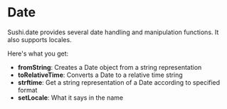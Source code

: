 # Date

Sushi.date provides several date handling and manipulation functions. It also supports locales.

Here's what you get:

* **fromString**: Creates a Date object from a string representation
* **toRelativeTime**: Converts a Date to a relative time string
* **strftime**: Get a string representation of a Date according to specified format
* **setLocale**: What it says in the name